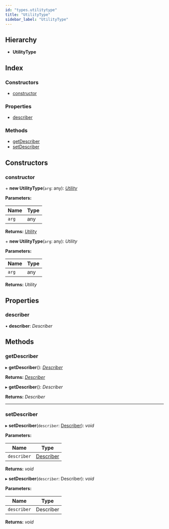 ```yaml
---
id: "types.utilitytype"
title: "UtilityType"
sidebar_label: "UtilityType"
---
```


## Hierarchy

* **UtilityType**

## Index

### Constructors

* [constructor](types.utilitytype.md#constructor)

### Properties

* [describer](types.utilitytype.md#describer)

### Methods

* [getDescriber](types.utilitytype.md#getdescriber)
* [setDescriber](types.utilitytype.md#setdescriber)

## Constructors

###  constructor

\+ **new UtilityType**(`arg`: any): *[Utility](types.utility.md)*

**Parameters:**

Name | Type |
------ | ------ |
`arg` | any |

**Returns:** *[Utility](types.utility.md)*

\+ **new UtilityType**(`arg`: any): *Utility*

**Parameters:**

Name | Type |
------ | ------ |
`arg` | any |

**Returns:** *Utility*

## Properties

###  describer

• **describer**: *Describer*

## Methods

###  getDescriber

▸ **getDescriber**(): *[Describer](types.describer.md)*

**Returns:** *[Describer](types.describer.md)*

▸ **getDescriber**(): *Describer*

**Returns:** *Describer*

___

###  setDescriber

▸ **setDescriber**(`describer`: [Describer](types.describer.md)): *void*

**Parameters:**

Name | Type |
------ | ------ |
`describer` | [Describer](types.describer.md) |

**Returns:** *void*

▸ **setDescriber**(`describer`: Describer): *void*

**Parameters:**

Name | Type |
------ | ------ |
`describer` | Describer |

**Returns:** *void*
